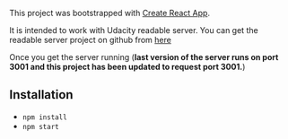 This project was bootstrapped with [Create React App](https://github.com/facebookincubator/create-react-app).

It is intended to work with Udacity readable server.
You can get the readable server project on github from
[here](https://github.com/udacity/reactnd-project-readable-starter.git)

Once you get the server running (**last version of the server runs on port 3001 and this project has been updated to request port 3001.**)

## Installation

- `npm install`
- `npm start`